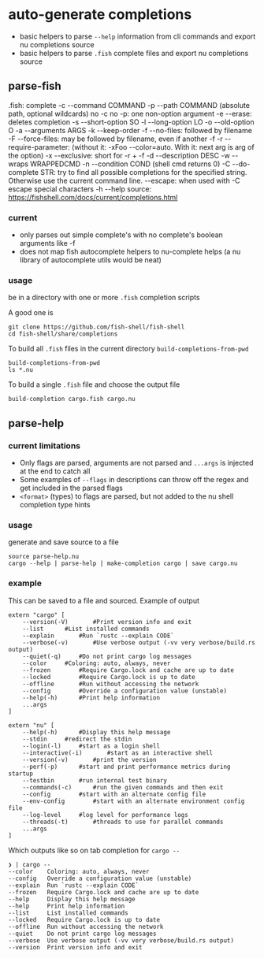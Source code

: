# auto-generate completions

- basic helpers to parse `--help` information from cli commands and export nu completions source
- basic helpers to parse `.fish` complete files and export nu completions source

## parse-fish

.fish:
complete
-c --command COMMAND
-p --path COMMAND (absolute path, optional wildcards)
no -c no -p: one non-option argument
-e --erase: deletes completion
-s --short-option SO
-l --long-option LO
-o --old-option O
-a --arguments ARGS
-k --keep-order
-f --no-files: followed by filename
-F --force-files: may be followed by filename, even if another -f
-r --require-parameter: (without it: -xFoo --color=auto. With it: next arg is arg of the option)
-x --exclusive: short for -r + -f
-d --description DESC
-w --wraps WRAPPEDCMD
-n --condition COND (shell cmd returns 0)
-C --do-complete STR: try to find all possible completions for the specified string. Otherwise use the current command line.
--escape: when used with -C escape special characters
-h --help
source: https://fishshell.com/docs/current/completions.html


### current

- only parses out simple complete's with no complete's boolean arguments like -f
- does not map fish autocomplete helpers to nu-complete helps (a nu library of autocomplete utils would be neat)

### usage

be in a directory with one or more `.fish` completion scripts

A good one is

```nushell
git clone https://github.com/fish-shell/fish-shell
cd fish-shell/share/completions
```

To build all `.fish` files in the current directory `build-completions-from-pwd`

```nushell
build-completions-from-pwd
ls *.nu
```

To build a single `.fish` file and choose the output file

```nushell
build-completion cargo.fish cargo.nu
```

## parse-help

### current limitations

- Only flags are parsed, arguments are not parsed and `...args` is injected at the end to catch all
- Some examples of `--flags` in descriptions can throw off the regex and get included in the parsed flags
- `<format>` (types) to flags are parsed, but not added to the nu shell completion type hints

### usage

generate and save source to a file

```nushell
source parse-help.nu
cargo --help | parse-help | make-completion cargo | save cargo.nu
``` 

### example

This can be saved to a file and sourced. Example of output

```nushell
extern "cargo" [
	--version(-V)		#Print version info and exit
	--list		#List installed commands
	--explain		#Run `rustc --explain CODE`
	--verbose(-v)		#Use verbose output (-vv very verbose/build.rs output)
	--quiet(-q)		#Do not print cargo log messages
	--color		#Coloring: auto, always, never
	--frozen		#Require Cargo.lock and cache are up to date
	--locked		#Require Cargo.lock is up to date
	--offline		#Run without accessing the network
	--config		#Override a configuration value (unstable)
	--help(-h)		#Print help information
	...args
]

extern "nu" [
	--help(-h)		#Display this help message
	--stdin		#redirect the stdin
	--login(-l)		#start as a login shell
	--interactive(-i)		#start as an interactive shell
	--version(-v)		#print the version
	--perf(-p)		#start and print performance metrics during startup
	--testbin		#run internal test binary
	--commands(-c)		#run the given commands and then exit
	--config		#start with an alternate config file
	--env-config		#start with an alternate environment config file
	--log-level		#log level for performance logs
	--threads(-t)		#threads to use for parallel commands
	...args
]
```

Which outputs like so on tab completion for `cargo --`

```nushell
❯ | cargo --
--color    Coloring: auto, always, never
--config   Override a configuration value (unstable)
--explain  Run `rustc --explain CODE`
--frozen   Require Cargo.lock and cache are up to date
--help     Display this help message
--help     Print help information
--list     List installed commands
--locked   Require Cargo.lock is up to date
--offline  Run without accessing the network
--quiet    Do not print cargo log messages
--verbose  Use verbose output (-vv very verbose/build.rs output)
--version  Print version info and exit
```

